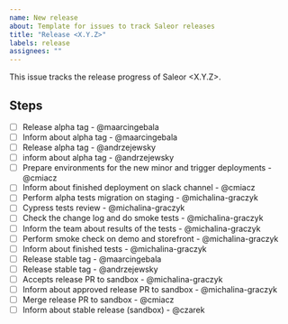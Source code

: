 ```yaml
---
name: New release
about: Template for issues to track Saleor releases
title: "Release <X.Y.Z>"
labels: release
assignees: ""
---
```


This issue tracks the release progress of Saleor <X.Y.Z>.

## Steps

- [ ] Release alpha tag - @maarcingebala
- [ ] Inform about alpha tag - @maarcingebala
- [ ] Release alpha tag - @andrzejewsky
- [ ] inform about alpha tag - @andrzejewsky
- [ ] Prepare environments for the new minor and trigger deployments - @cmiacz
- [ ] Inform about finished deployment on slack channel - @cmiacz
- [ ] Perform alpha tests migration on staging - @michalina-graczyk
- [ ] Cypress tests review - @michalina-graczyk
- [ ] Check the change log and do smoke tests - @michalina-graczyk
- [ ] Inform the team about results of the tests - @michalina-graczyk
- [ ] Perform smoke check on demo and storefront - @michalina-graczyk
- [ ] Inform about finished tests - @michalina-graczyk
- [ ] Release stable tag - @maarcingebala
- [ ] Release stable tag  - @andrzejewsky
- [ ] Accepts release PR to sandbox - @michalina-graczyk
- [ ] Inform about approved release PR to sandbox  - @michalina-graczyk
- [ ] Merge release PR to sandbox - @cmiacz
- [ ] Inform about stable release (sandbox) - @czarek
